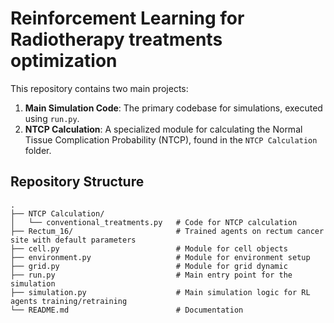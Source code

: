 # Reinforcement Learning for Radiotherapy treatments optimization

This repository contains two main projects:

1. **Main Simulation Code**: The primary codebase for simulations, executed using `run.py`.
2. **NTCP Calculation**: A specialized module for calculating the Normal Tissue Complication Probability (NTCP), found in the `NTCP Calculation` folder.

## Repository Structure

```plaintext
.
├── NTCP Calculation/
│   └── conventional_treatments.py   # Code for NTCP calculation
├── Rectum_16/                       # Trained agents on rectum cancer site with default parameters
├── cell.py                          # Module for cell objects
├── environment.py                   # Module for environment setup
├── grid.py                          # Module for grid dynamic
├── run.py                           # Main entry point for the simulation
├── simulation.py                    # Main simulation logic for RL agents training/retraining
└── README.md                        # Documentation

